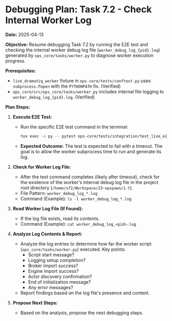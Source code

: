# Debugging Plan: Task 7.2 - Check Internal Worker Log

**Date:** 2025-04-13

**Objective:** Resume debugging Task 7.2 by running the E2E test and checking the internal worker debug log file (`worker_debug_log_{pid}.log`) generated by `ops_core/tasks/worker.py` to diagnose worker execution progress.

**Prerequisites:**
*   `live_dramatiq_worker` fixture in `ops-core/tests/conftest.py` uses `subprocess.Popen` with the `PYTHONPATH` fix. (Verified)
*   `ops_core/src/ops_core/tasks/worker.py` includes internal file logging to `worker_debug_log_{pid}.log`. (Verified)

**Plan Steps:**

1.  **Execute E2E Test:**
    *   Run the specific E2E test command in the terminal:
        ```bash
        tox exec -e py -- pytest ops-core/tests/integration/test_live_e2e.py::test_submit_task_and_poll_completion -m live -vvv -s
        ```
    *   **Expected Outcome:** The test is expected to fail with a timeout. The goal is to allow the worker subprocess time to run and generate its log.

2.  **Check for Worker Log File:**
    *   After the test command completes (likely after timeout), check for the existence of the worker's internal debug log file in the project root directory (`/home/sf2/Workspace/23-opspawn/1-t`).
    *   File Pattern: `worker_debug_log_*.log`
    *   Command (Example): `ls -l worker_debug_log_*.log`

3.  **Read Worker Log File (If Found):**
    *   If the log file exists, read its contents.
    *   Command (Example): `cat worker_debug_log_<pid>.log`

4.  **Analyze Log Contents & Report:**
    *   Analyze the log entries to determine how far the worker script (`ops_core/tasks/worker.py`) executed. Key points:
        *   Script start message?
        *   Logging setup completion?
        *   Broker import success?
        *   Engine import success?
        *   Actor discovery confirmation?
        *   End of initialization message?
        *   Any error messages?
    *   Report findings based on the log file's presence and content.

5.  **Propose Next Steps:**
    *   Based on the analysis, propose the next debugging steps.